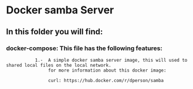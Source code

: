 # Docker samba Server

## In this folder you will find:
### docker-compose: This file has the following features:
               1.-  A simple docker samba server image, this will used to shared local files on the local network.
                    for more information about this docker image: 
                    
                    curl: https://hub.docker.com/r/dperson/samba
